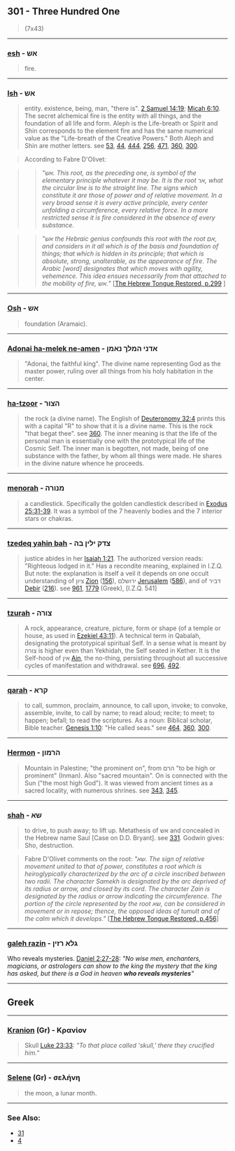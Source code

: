 ## 301 - Three Hundred One
> (7x43)

---

### [esh](/keys/ASh) - אש
> fire.

---

### [Ish](/keys/ASh) - אש
> entity. existence, being, man, "there is". [2 Samuel 14:19](http://biblehub.com/2_samuel/14-19.htm); [Micah 6:10](http://biblehub.com/micah/6-10.htm). The secret alchemical fire is the entity with all things, and the foundation of all life and form. Aleph is the Life-breath or Spirit and Shin corresponds to the element fire and has the same numerical value as the "Life-breath of the Creative Powers." Both Aleph and Shin are mother letters. see [53](53), [44](44), [444](444), [256](256), [471](471), [360](360), [300](300).

> According to Fabre D'Olivet:

> > *"אש. This root, as the preceding one, is symbol of the elementary principle whatever it may be. It is the root אר, what the circular line is to the straight line. The signs which constitute it are those of power and of relative movement. In a very broad sense it is every active principle, every center unfolding a circumference, every relative force. In a more restricted sense it is fire considered in the absence of every substance.*

> > *"אש the Hebraic genius confounds this root with the root אם, and considers in it all which is of the basis and foundation of things; that which is hidden in its principle; that which is absolute, strong, unalterable, as the appearance of fire. The Arabic [word] designates that which moves with agility, vehemence. This idea ensues necessarily from that attached to the mobility of fire, אש."* [[The Hebrew Tongue Restored, p.299](https://archive.org/stream/hebraictongueres00fabriala#page/n319)
]

---

### [Osh](/keys/ASh) - אש
> foundation (Aramaic).

---

### [Adonai ha-melek ne-amen](/keys/ADNI.HMLK.NAMN) - אדני המלך נאמן
> "Adonai, the faithful king". The divine name representing God as the master power, ruling over all things from his holy habitation in the center.

---

### [ha-tzoor](/keys/HTzVR) - הצור
> the rock (a divine name). The English of [Deuteronomy 32:4](http://biblehub.com/deuteronomy/32-4.htm) prints this with a capital "R" to show that it is a divine name. This is the rock "that begat thee". see [360](360). The inner meaning is that the life of the personal man is essentially one with the prototypical life of the Cosmic Self. The inner man is begotten, not made, being of one substance with the father, by whom all things were made. He shares in the divine nature whence he proceeds.

---

### [menorah](/keys/MNVRH) - מנורה
> a candlestick. Specifically the golden candlestick described in [Exodus 25:31-39](http://biblehub.com/niv/exodus/25.htm). It was a symbol of the 7 heavenly bodies and the 7 interior stars or chakras.

---

### [tzedeq yahin bah](/keys/TzDQ.ILIN.BH) - צדק ילין בה
> justice abides in her [Isaiah 1:21](http://biblehub.com/isaiah/1-21.htm). The authorized version reads: "Righteous lodged in it." Has a recondite meaning, explained in I.Z.Q. But note: the explanation is itself a veil it depends on one occult understanding of ציון [Zion](/keys/TzIVN) ([156](156)), ירושלם [Jerusalem](/keys/IRVShLM) ([586](586)), and of דביר [Debir](/keys/DBIR) ([216](216)). see [961](961), [1779](1779) (Greek), [I.Z.Q. 541]

---

### [tzurah](/keys/TzVRH) - צורה
> A rock, appearance, creature, picture, form or shape (of a temple or house, as used in [Ezekiel 43:11](http://biblehub.com/ezekiel/43-11.htm)). A technical term in Qabalah, designating the prototypical spiritual Self. In a sense what is meant by צורה is higher even than Yekhidah, the Self seated in Kether. It is the Self-hood of אין [Ain](/keys/AIN), the no-thing, persisting throughout all successive cycles of manifestation and withdrawal. see [696](696), [492](492).

---

### [qarah](/keys/QRA) - קרא
> to call, summon, proclaim, announce, to call upon, invoke; to convoke, assemble, invite, to call by name; to read aloud; recite; to meet; to happen; befall; to read the scriptures. As a noun: Biblical scholar, Bible teacher. [Genesis 1:10](http://biblehub.com/genesis/1-10.htm): "He called seas." see [464](464), [360](360), [300](300).

---

### [Hermon](/keys/HRMVN) - הרמון
> Mountain in Palestine; "the prominent on", from הרם "to be high or prominent" (Inman). Also "sacred mountain". On is connected with the Sun ("the most high God"). It was viewed from ancient times as a sacred locality, with numerous shrines. see [343](343), [345](345).

---

### [shah](/keys/ShA) - שא
> to drive, to push away; to lift up. Metathesis of אש and concealed in the Hebrew name Saul [Case on D.D. Bryant]. see [331](331). Godwin gives: Sho, destruction.

> Fabre D'Olivet comments on the root: *"שא. The sign of relative movement united to that of power, constitutes a root which is heiroglypically characterized by the arc of a circle inscribed between two radii. The character Samekh is designated by the arc deprived of its radius or arrow, and closed by its cord. The character Zain is designated by the radius or arrow indicating the circumference. The portion of the circle represented by the root שא, can be considered in movement or in repose; thence, the opposed ideas of tumult and of the calm which it develops."* [[The Hebrew Tongue Restored, p.456](https://archive.org/stream/hebraictongueres00fabriala#page/456)]

---

### [galeh razin](/keys/GLA.RZIN) - גלא רזין
Who reveals mysteries. [Daniel 2:27-28](https://www.biblegateway.com/passage/?search=daniel%202%3A27-28&version=WEB;OJB): *"No wise men, enchanters, magicians, or astrologers can show to the king the mystery that the king has asked, but there is a God in heaven **who reveals mysteries**"*

---

## Greek

---

### [Kranion](/greek?word=kranion) (Gr) - Κρανίον
> Skull [Luke 23:33](http://biblehub.com/luke/23-33.htm): *"To that place called 'skull,' there they crucified him."*

---

### [Selene](/greek?word=selhnh) (Gr) - σελήνη
> the moon, a lunar month.

---

### See Also:

- [31](31)
- [4](4)
